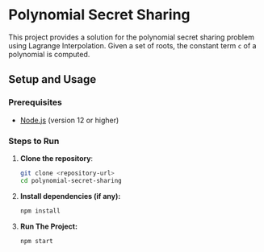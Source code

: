 # Polynomial Secret Sharing

This project provides a solution for the polynomial secret sharing problem using Lagrange Interpolation. Given a set of roots, the constant term `c` of a polynomial is computed.

## Setup and Usage

### Prerequisites

- [Node.js](https://nodejs.org) (version 12 or higher)

### Steps to Run

1. **Clone the repository**:
   ```bash
   git clone <repository-url>
   cd polynomial-secret-sharing

2. **Install dependencies (if any):**
      ```bash
      npm install

3. **Run The Project:**
      ```bash
      npm start
